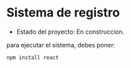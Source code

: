 <h1> Sistema de registro </h1>

- Estado del proyecto: En construccion.

para ejecutar el sistema, debes poner: 

 ````npm install react````
